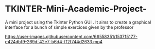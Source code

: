 # TKINTER-Mini-Academic-Project-
A mini project using the Tkinter Python GUI .
It aims to create a graphical interface for a bunch of simple exercices given by the professor

https://user-images.githubusercontent.com/66558351/153715177-e424dbf9-269d-42e7-b6d4-f12f744d2633.mp4


